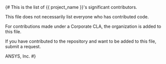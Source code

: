 {# This is the list of {{ project_name }}'s significant contributors.

This file does not necessarily list everyone who has contributed code.

For contributions made under a Corporate CLA, the organization is
added to this file.

If you have contributed to the repository and want to be added to this file,
submit a request.


ANSYS, Inc.
#}